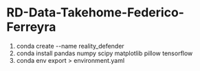 # RD-Data-Takehome-Federico-Ferreyra

1) conda create --name reality_defender
2) conda install pandas numpy scipy matplotlib pillow tensorflow
3) conda env export > environment.yaml
